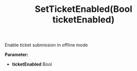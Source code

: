﻿---
uid: crmscript_ref_NSChatTopicEntity_SetTicketEnabled
title: SetTicketEnabled(Bool ticketEnabled)
intellisense: NSChatTopicEntity.SetTicketEnabled
keywords: NSChatTopicEntity, GetTicketEnabled
so.topic: reference
---

Enable ticket submission in offline mode

**Parameter:** 
 - **ticketEnabled** Bool

